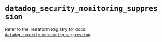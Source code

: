 # `datadog_security_monitoring_suppression`

Refer to the Terraform Registry for docs: [`datadog_security_monitoring_suppression`](https://registry.terraform.io/providers/datadog/datadog/3.43.1/docs/resources/security_monitoring_suppression).
